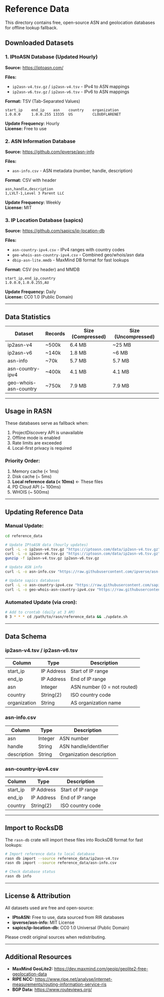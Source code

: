 # Reference Data

This directory contains free, open-source ASN and geolocation databases for offline lookup fallback.

## Downloaded Datasets

### 1. IPtoASN Database (Updated Hourly)

**Source:** https://iptoasn.com/

**Files:**
- `ip2asn-v4.tsv.gz` / `ip2asn-v4.tsv` - IPv4 to ASN mappings
- `ip2asn-v6.tsv.gz` / `ip2asn-v6.tsv` - IPv6 to ASN mappings

**Format:** TSV (Tab-Separated Values)
```
start_ip    end_ip    asn    country    organization
1.0.0.0     1.0.0.255 13335  US         CLOUDFLARENET
```

**Update Frequency:** Hourly  
**License:** Free to use

### 2. ASN Information Database

**Source:** https://github.com/ipverse/asn-info

**Files:**
- `asn-info.csv` - ASN metadata (number, handle, description)

**Format:** CSV with header
```
asn,handle,description
1,LVLT-1,Level 3 Parent LLC
```

**Update Frequency:** Weekly  
**License:** MIT

### 3. IP Location Database (sapics)

**Source:** https://github.com/sapics/ip-location-db

**Files:**
- `asn-country-ipv4.csv` - IPv4 ranges with country codes
- `geo-whois-asn-country-ipv4.csv` - Combined geo/whois/asn data
- `dbip-asn-lite.mmdb` - MaxMind DB format for fast lookups

**Format:** CSV (no header) and MMDB
```
start_ip,end_ip,country
1.0.0.0,1.0.0.255,AU
```

**Update Frequency:** Daily  
**License:** CC0 1.0 (Public Domain)

---

## Data Statistics

| Dataset | Records | Size (Compressed) | Size (Uncompressed) |
|---------|---------|-------------------|---------------------|
| ip2asn-v4 | ~500k | 6.4 MB | ~25 MB |
| ip2asn-v6 | ~140k | 1.8 MB | ~6 MB |
| asn-info | ~70k | 5.7 MB | 5.7 MB |
| asn-country-ipv4 | ~400k | 4.1 MB | 4.1 MB |
| geo-whois-asn-country | ~750k | 7.9 MB | 7.9 MB |

---

## Usage in RASN

These databases serve as fallback when:
1. ProjectDiscovery API is unavailable
2. Offline mode is enabled
3. Rate limits are exceeded
4. Local-first privacy is required

### Priority Order:
1. Memory cache (< 1ms)
2. Disk cache (~ 5ms)
3. **Local reference data (< 10ms)** ← These files
4. PD Cloud API (~ 100ms)
5. WHOIS (~ 500ms)

---

## Updating Reference Data

### Manual Update:
```bash
cd reference_data

# Update IPtoASN data (hourly updates)
curl -L -o ip2asn-v4.tsv.gz "https://iptoasn.com/data/ip2asn-v4.tsv.gz"
curl -L -o ip2asn-v6.tsv.gz "https://iptoasn.com/data/ip2asn-v6.tsv.gz"
gunzip -f ip2asn-v4.tsv.gz ip2asn-v6.tsv.gz

# Update ASN info
curl -L -o asn-info.csv "https://raw.githubusercontent.com/ipverse/asn-info/master/as.csv"

# Update sapics databases
curl -L -o asn-country-ipv4.csv "https://raw.githubusercontent.com/sapics/ip-location-db/main/asn-country/asn-country-ipv4.csv"
curl -L -o geo-whois-asn-country-ipv4.csv "https://raw.githubusercontent.com/sapics/ip-location-db/main/geo-whois-asn-country/geo-whois-asn-country-ipv4.csv"
```

### Automated Update (via cron):
```bash
# Add to crontab (daily at 3 AM)
0 3 * * * cd /path/to/rasn/reference_data && ./update.sh
```

---

## Data Schema

### ip2asn-v4.tsv / ip2asn-v6.tsv
| Column | Type | Description |
|--------|------|-------------|
| start_ip | IP Address | Start of IP range |
| end_ip | IP Address | End of IP range |
| asn | Integer | ASN number (0 = not routed) |
| country | String(2) | ISO country code |
| organization | String | AS organization name |

### asn-info.csv
| Column | Type | Description |
|--------|------|-------------|
| asn | Integer | ASN number |
| handle | String | ASN handle/identifier |
| description | String | Organization description |

### asn-country-ipv4.csv
| Column | Type | Description |
|--------|------|-------------|
| start_ip | IP Address | Start of IP range |
| end_ip | IP Address | End of IP range |
| country | String(2) | ISO country code |

---

## Import to RocksDB

The `rasn-db` crate will import these files into RocksDB format for fast lookups:

```bash
# Import reference data to local database
rasn db import --source reference_data/ip2asn-v4.tsv
rasn db import --source reference_data/asn-info.csv

# Check database status
rasn db info
```

---

## License & Attribution

All datasets used are free and open-source:

- **IPtoASN:** Free to use, data sourced from RIR databases
- **ipverse/asn-info:** MIT License
- **sapics/ip-location-db:** CC0 1.0 Universal (Public Domain)

Please credit original sources when redistributing.

---

## Additional Resources

- **MaxMind GeoLite2:** https://dev.maxmind.com/geoip/geolite2-free-geolocation-data
- **RIPE NCC:** https://www.ripe.net/analyse/internet-measurements/routing-information-service-ris
- **BGP Data:** https://www.routeviews.org/
